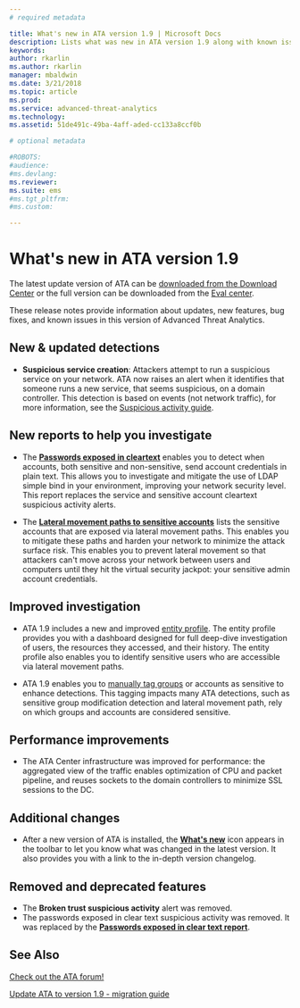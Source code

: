 ```yaml
---
# required metadata

title: What's new in ATA version 1.9 | Microsoft Docs
description: Lists what was new in ATA version 1.9 along with known issues
keywords:
author: rkarlin
ms.author: rkarlin
manager: mbaldwin
ms.date: 3/21/2018
ms.topic: article
ms.prod:
ms.service: advanced-threat-analytics
ms.technology:
ms.assetid: 51de491c-49ba-4aff-aded-cc133a8ccf0b

# optional metadata

#ROBOTS:
#audience:
#ms.devlang:
ms.reviewer: 
ms.suite: ems
#ms.tgt_pltfrm:
#ms.custom:

---
```


# What's new in ATA version 1.9

The latest update version of ATA can be [downloaded from the Download Center](https://www.microsoft.com/download/details.aspx?id=55536)  or the full version can be downloaded from the [Eval center](http://www.microsoft.com/evalcenter/evaluate-microsoft-advanced-threat-analytics).

These release notes provide information about updates, new features, bug fixes, and known issues in this version of Advanced Threat Analytics.

## New & updated detections

-  **Suspicious service creation**: Attackers attempt to run a suspicious service on your network. ATA now raises an alert when it identifies that someone runs a new service, that seems suspicious, on a domain controller. This detection is based on events (not network traffic), for more information, see the [Suspicious activity guide](suspicious-activity-guide.md#suspicious-service-creation).


## New reports to help you investigate 

-	The [**Passwords exposed in cleartext**](reports.md) enables you to detect when accounts, both sensitive and non-sensitive, send account credentials in plain text. This allows you to investigate and mitigate the use of LDAP simple bind in your environment, improving your network security level. This report replaces the service and sensitive account cleartext suspicious activity alerts.

- The [**Lateral movement paths to sensitive accounts**](reports.md) lists the sensitive accounts that are exposed via lateral movement paths. This enables you to mitigate these paths and harden your network to minimize the attack surface risk. This enables you to prevent lateral movement so that attackers can't move across your network between users and computers until they hit the virtual security jackpot: your sensitive admin account credentials.

## Improved investigation

-  ATA 1.9 includes a new and improved [entity profile](entity-profiles.md). The entity profile provides you with a dashboard designed for full deep-dive investigation of users, the resources they accessed, and their history. The entity profile also enables you to identify sensitive users who are accessible via lateral movement paths. 

-	ATA 1.9 enables you to [manually tag groups](tag-sensitive-accounts.md) or accounts as sensitive to enhance detections. This tagging impacts many ATA detections, such as sensitive group modification detection and lateral movement path, rely on which groups and accounts are considered sensitive.

## Performance improvements

- The ATA Center infrastructure was improved for performance: the aggregated view of the traffic enables optimization of CPU and packet pipeline, and reuses sockets to the domain controllers to minimize SSL sessions to the DC.



## Additional changes

- After a new version of ATA is installed, the [**What's new**](working-with-ata-console.md) icon appears in the toolbar to let you know what was changed in the latest version. It also provides you with a link to the in-depth version changelog.


## Removed and deprecated features

- The **Broken trust suspicious activity** alert was removed.
- The passwords exposed in clear text suspicious activity was removed. It was replaced by the [**Passwords exposed in clear text report**](reports.md).



## See Also
[Check out the ATA forum!](https://social.technet.microsoft.com/Forums/security/home?forum=mata)

[Update ATA to version 1.9 - migration guide](ata-update-1.9-migration-guide.md)

